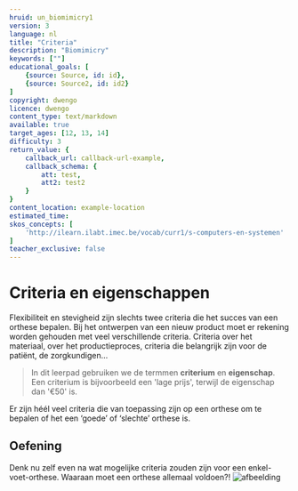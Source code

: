 ```yaml
---
hruid: un_biomimicry1
version: 3
language: nl
title: "Criteria"
description: "Biomimicry"
keywords: [""]
educational_goals: [
    {source: Source, id: id}, 
    {source: Source2, id: id2}
]
copyright: dwengo
licence: dwengo
content_type: text/markdown
available: true
target_ages: [12, 13, 14]
difficulty: 3
return_value: {
    callback_url: callback-url-example,
    callback_schema: {
        att: test,
        att2: test2
    }
}
content_location: example-location
estimated_time: 
skos_concepts: [
    'http://ilearn.ilabt.imec.be/vocab/curr1/s-computers-en-systemen'
]
teacher_exclusive: false
---
```


# Criteria en eigenschappen

Flexibiliteit en stevigheid zijn slechts twee criteria die het succes van een orthese bepalen. Bij het ontwerpen van een nieuw product moet er rekening worden gehouden met veel verschillende criteria. Criteria over het materiaal, over het productieproces, criteria die belangrijk zijn voor de patiënt, de zorgkundigen… 

> In dit leerpad gebruiken we de termmen **criterium** en **eigenschap**. Een criterium is bijvoorbeeld een 'lage prijs', terwijl de eigenschap dan '€50' is. 

Er zijn héél veel criteria die van toepassing zijn op een orthese om te bepalen of het een ‘goede’ of ‘slechte’ orthese is.

## Oefening
Denk nu zelf even na wat mogelijke criteria zouden zijn voor een enkel-voet-orthese. 
Waaraan moet een orthese allemaal voldoen?! 
![](embed/malleloc2.jpeg "afbeelding")
